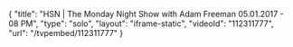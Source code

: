 {
    "title": "HSN | The Monday Night Show with Adam Freeman 05.01.2017 - 08 PM",
    "type": "solo",
    "layout": "iframe-static",
    "videoId": "112311777",
    "url": "\/tvpembed\/112311777"
}